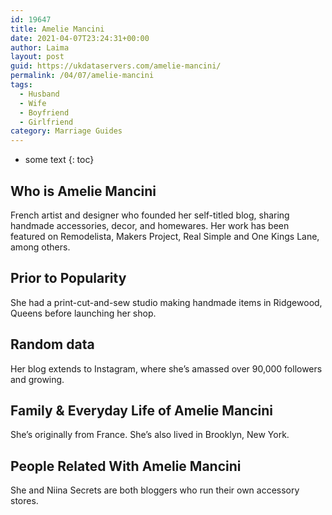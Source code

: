 ```yaml
---
id: 19647
title: Amelie Mancini
date: 2021-04-07T23:24:31+00:00
author: Laima
layout: post
guid: https://ukdataservers.com/amelie-mancini/
permalink: /04/07/amelie-mancini
tags:
  - Husband
  - Wife
  - Boyfriend
  - Girlfriend
category: Marriage Guides
---
```


* some text
{: toc}


## Who is Amelie Mancini
                  
                  
                  
French artist and designer who founded her self-titled blog, sharing handmade accessories, decor, and homewares. Her work has been featured on Remodelista, Makers Project, Real Simple and One Kings Lane, among others.
                  
              
            
              
            
                
                
                
## Prior to Popularity
                  
                  
                  
She had a print-cut-and-sew studio making handmade items in Ridgewood, Queens before launching her shop.
                  
              
            
              
            
                
                
                
## Random data
                  
                  
                  
Her blog extends to Instagram, where she&#8217;s amassed over 90,000 followers and growing.
                  
              
            
              
            
                
                
                
## Family & Everyday Life of Amelie Mancini
                  
                  
                  
She&#8217;s originally from France. She&#8217;s also lived in Brooklyn, New York.
                  
              
            
              
            
                
                
                
## People Related With Amelie Mancini
                  
                  
                  
She and Niina Secrets are both bloggers who run their own accessory stores.
                  
              
            
              
            
                
              
            
              
              
            
            
              
            
          
          
          